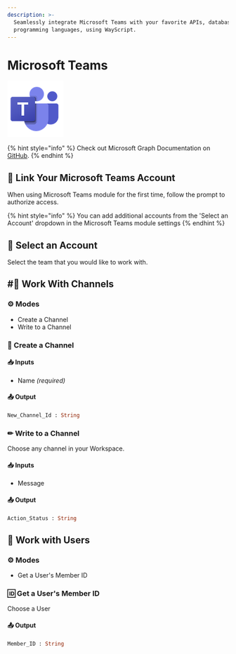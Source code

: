 ```yaml
---
description: >-
  Seamlessly integrate Microsoft Teams with your favorite APIs, databases, and
  programming languages, using WayScript.
---
```


# Microsoft Teams

![More ways to be a team.](../../.gitbook/assets/msteams.png)

{% hint style="info" %}
Check out Microsoft Graph Documentation on [GitHub](https://github.com/microsoftgraph/microsoft-graph-docs).
{% endhint %}

## 🔗 Link Your Microsoft Teams Account

When using Microsoft Teams module for the first time, follow the prompt to authorize access.

{% hint style="info" %}
You can add additional accounts from the 'Select an Account' dropdown in the Microsoft Teams module settings
{% endhint %}

## 💼 Select an Account

Select the team that you would like to work with.

## \#⃣ Work With Channels

### ⚙ Modes

* Create a Channel
* Write to a Channel

### 🌟 Create a Channel

#### 📥 Inputs

* Name _\(required\)_

#### 📤 Output

```graphql
New_Channel_Id : String
```

### ✏ Write to a Channel

Choose any channel in your Workspace.

#### 📥 Inputs

* Message

#### 📤 Output

```graphql
Action_Status : String
```

## 👥 Work with Users

### ⚙ Modes

* Get a User's Member ID

### 🆔 Get a User's Member ID

Choose a User

#### 📤 Output

```graphql
Member_ID : String
```

